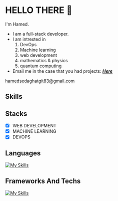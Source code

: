 # HELLO‌ THERE &#128075;

I'm Hamed.
- I am a full-stack developer.
- I am intrested in
    1. DevOps
    2. Machine learning
    3. web development
    4. mathematics & physics
    5. quantum computing
- Email me in the case that you had projects: <a href="mailto:hamedsedaghatgit83@gmail.com?subject=PROJECT%20ORDER&body=I%20have%20a%20project%20...">
<strong><i>Here</i></strong></a>

hamedsedaghatgit83@gmail.com

## Skills

## Stacks

- [x] WEB DEVELOPMENT 
- [x] MACHINE LEARNING
- [x] DEVOPS

## Languages

[![My Skills](https://skillicons.dev/icons?i=js,ts,py,cs,cpp,html,css,cpp)](https://skillicons.dev)

## Frameworks And Techs

[![My Skills](https://skillicons.dev/icons?i=nodejs,express,nest,django,react,nextjs,redux,selenium,tensorflow,prisma,mysql,postgres,mongodb,vim,docker,kubernetes,bash,postman,git)](https://skillicons.dev)
